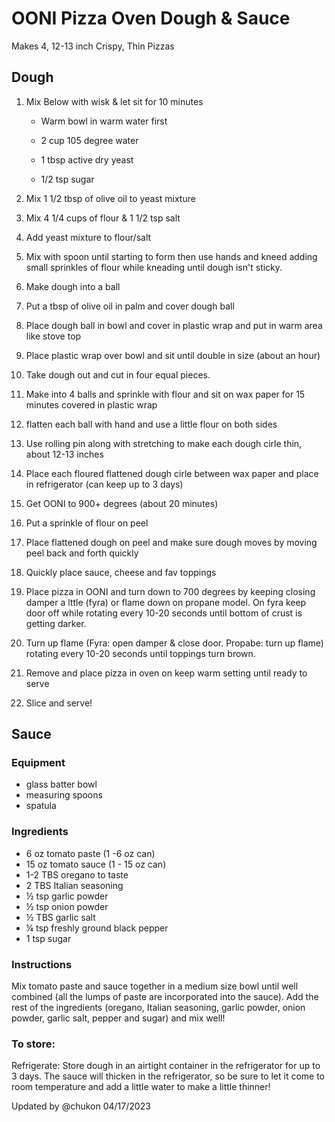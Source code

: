 # OONI Pizza Oven Dough & Sauce

Makes 4, 12-13 inch Crispy, Thin Pizzas

## Dough

1) Mix Below with wisk & let sit for 10 minutes

   - Warm bowl in warm water first

   - 2 cup 105 degree water

   - 1 tbsp active dry yeast

   - 1/2 tsp sugar

2) Mix 1 1/2 tbsp of olive oil to yeast mixture

3) Mix 4 1/4 cups of flour & 1 1/2 tsp salt

4) Add yeast mixture to flour/salt

5) Mix with spoon until starting to form then use hands and kneed adding small sprinkles of flour while kneading until dough isn't sticky.

6) Make dough into a ball

7) Put a tbsp of olive oil in palm and cover dough ball

8) Place dough ball in bowl and cover in plastic wrap and put in warm area like stove top

9) Place plastic wrap over bowl and sit until double in size (about an hour)

10) Take dough out and cut in four equal pieces.

11) Make into 4 balls and sprinkle with flour and sit on wax paper for 15 minutes covered in plastic wrap

12) flatten each ball with hand and use a little flour on both sides

13) Use rolling pin along with stretching to make each dough cirle thin, about 12-13 inches

14) Place each floured flattened dough cirle between wax paper and place in refrigerator (can keep up to 3 days)

15) Get OONI to 900+ degrees (about 20 minutes)

16) Put a sprinkle of flour on peel

17) Place flattened dough on peel and make sure dough moves by moving peel back and forth quickly

18) Quickly place sauce, cheese and fav toppings

19) Place pizza in OONI and turn down to 700 degrees by keeping closing damper a lttle (fyra) or flame down on propane model.
On fyra keep door off while rotating every 10-20 seconds until bottom of crust is getting darker.

20) Turn up flame (Fyra: open damper & close door. Propabe: turn up flame) rotating every 10-20 seconds until toppings turn brown.

21) Remove and place pizza in oven on keep warm setting until ready to serve

22) Slice and serve!

## Sauce

### Equipment

   - glass batter bowl
   - measuring spoons
   - spatula

### Ingredients

   - 6 oz tomato paste (1 -6 oz can)
   - 15 oz tomato sauce (1 - 15 oz can)
   - 1-2 TBS oregano to taste
   - 2 TBS Italian seasoning
   - ½ tsp garlic powder
   - ½ tsp onion powder
   - ½ TBS garlic salt
   - ¼ tsp freshly ground black pepper
   - 1 tsp sugar

### Instructions

Mix tomato paste and sauce together in a medium size bowl until well combined (all the lumps of paste are incorporated into the sauce).
Add the rest of the ingredients (oregano, Italian seasoning, garlic powder, onion powder, garlic salt, pepper and sugar) and mix well!

### To store:

Refrigerate: Store dough in an airtight container in the refrigerator for up to 3 days. The sauce will thicken in the refrigerator, so be sure to let it come to room temperature and add a little water to make a little thinner!

Updated by @chukon 04/17/2023
